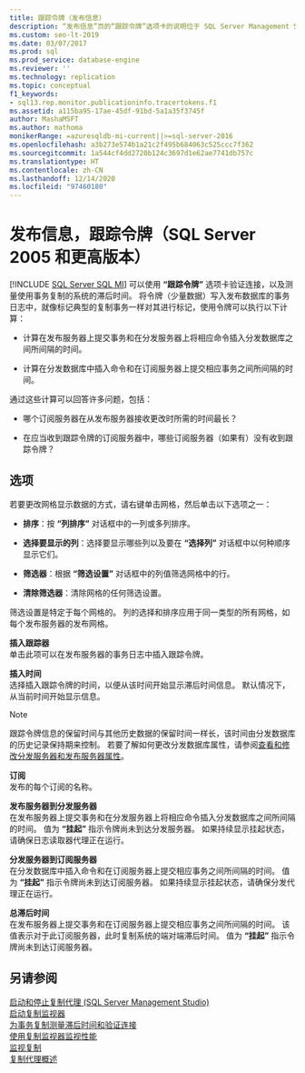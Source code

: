 ```yaml
---
title: 跟踪令牌（发布信息）
description: “发布信息”页的“跟踪令牌”选项卡的说明位于 SQL Server Management Studio (SSMS) 中的复制监视器中。
ms.custom: seo-lt-2019
ms.date: 03/07/2017
ms.prod: sql
ms.prod_service: database-engine
ms.reviewer: ''
ms.technology: replication
ms.topic: conceptual
f1_keywords:
- sql13.rep.monitor.publicationinfo.tracertokens.f1
ms.assetid: a115ba95-17ae-45df-91bd-5a1a35f3745f
author: MashaMSFT
ms.author: mathoma
monikerRange: =azuresqldb-mi-current||>=sql-server-2016
ms.openlocfilehash: a3b273e574b1a21c2f495b684063c525ccc7f362
ms.sourcegitcommit: 1a544cf4dd2720b124c3697d1e62ae7741db757c
ms.translationtype: HT
ms.contentlocale: zh-CN
ms.lasthandoff: 12/14/2020
ms.locfileid: "97460180"
---
```

# <a name="publication-information-tracer-tokens-sql-server-2005-and-later"></a>发布信息，跟踪令牌（SQL Server 2005 和更高版本）
[!INCLUDE [SQL Server SQL MI](../../includes/applies-to-version/sql-asdbmi.md)]
  可以使用 **“跟踪令牌”** 选项卡验证连接，以及测量使用事务复制的系统的滞后时间。 将令牌（少量数据）写入发布数据库的事务日志中，就像标记典型的复制事务一样对其进行标记，使用令牌可以执行以下计算：  
  
-   计算在发布服务器上提交事务和在分发服务器上将相应命令插入分发数据库之间所间隔的时间。  
  
-   计算在分发数据库中插入命令和在订阅服务器上提交相应事务之间所间隔的时间。  
  
 通过这些计算可以回答许多问题，包括：  
  
-   哪个订阅服务器在从发布服务器接收更改时所需的时间最长？  
  
-   在应当收到跟踪令牌的订阅服务器中，哪些订阅服务器（如果有）没有收到跟踪令牌？  
  
## <a name="options"></a>选项  
 若要更改网格显示数据的方式，请右键单击网格，然后单击以下选项之一：  
  
-   **排序**：按 **“列排序”** 对话框中的一列或多列排序。  
  
-   **选择要显示的列**：选择要显示哪些列以及要在 **“选择列”** 对话框中以何种顺序显示它们。  
  
-   **筛选器**：根据 **“筛选设置”** 对话框中的列值筛选网格中的行。  
  
-   **清除筛选器**：清除网格的任何筛选设置。  
  
 筛选设置是特定于每个网格的。 列的选择和排序应用于同一类型的所有网格，如每个发布服务器的发布网格。  
  
 **插入跟踪器**  
 单击此项可以在发布服务器的事务日志中插入跟踪令牌。  
  
 **插入时间**  
 选择插入跟踪令牌的时间，以便从该时间开始显示滞后时间信息。 默认情况下，从当前时间开始显示信息。  
  
> [!NOTE]  
>  跟踪令牌信息的保留时间与其他历史数据的保留时间一样长，该时间由分发数据库的历史记录保持期来控制。 若要了解如何更改分发数据库属性，请参阅[查看和修改分发服务器和发布服务器属性](../../relational-databases/replication/view-and-modify-distributor-and-publisher-properties.md)。  
  
 **订阅**  
 发布的每个订阅的名称。  
  
 **发布服务器到分发服务器**  
 在发布服务器上提交事务和在分发服务器上将相应命令插入分发数据库之间所间隔的时间。 值为 **“挂起”** 指示令牌尚未到达分发服务器。 如果持续显示挂起状态，请确保日志读取器代理正在运行。  
  
 **分发服务器到订阅服务器**  
 在分发数据库中插入命令和在订阅服务器上提交相应事务之间所间隔的时间。 值为 **“挂起”** 指示令牌尚未到达订阅服务器。 如果持续显示挂起状态，请确保分发代理正在运行。  
  
 **总滞后时间**  
 在发布服务器上提交事务和在订阅服务器上提交相应事务之间所间隔的时间。 该值表示对于此订阅服务器，此时复制系统的端对端滞后时间。 值为 **“挂起”** 指示令牌尚未到达订阅服务器。  
  
## <a name="see-also"></a>另请参阅  
 [启动和停止复制代理 (SQL Server Management Studio)](../../relational-databases/replication/agents/start-and-stop-a-replication-agent-sql-server-management-studio.md)   
 [启动复制监视器](../../relational-databases/replication/monitor/start-the-replication-monitor.md)   
 [为事务复制测量滞后时间和验证连接](../../relational-databases/replication/monitor/measure-latency-and-validate-connections-for-transactional-replication.md)   
 [使用复制监视器监视性能](../../relational-databases/replication/monitor/monitor-performance-with-replication-monitor.md)   
 [监视复制](../../relational-databases/replication/monitor/monitoring-replication.md)   
 [复制代理概述](../../relational-databases/replication/agents/replication-agents-overview.md)  
  
  
